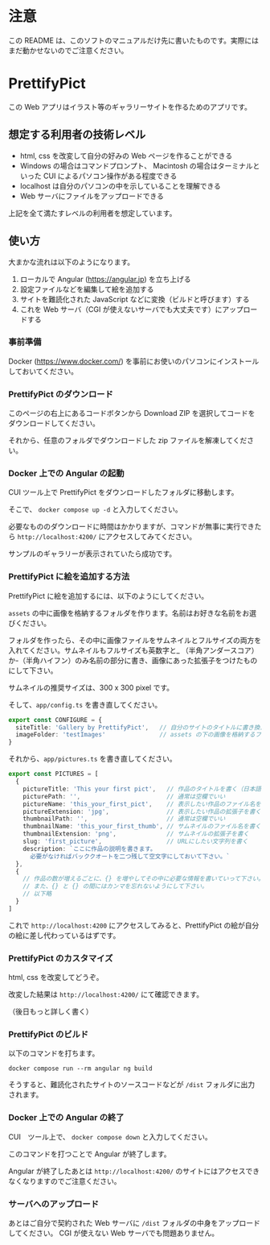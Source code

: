 # 注意

この README は、このソフトのマニュアルだけ先に書いたものです。実際にはまだ動かせないのでご注意ください。

# PrettifyPict

この Web アプリはイラスト等のギャラリーサイトを作るためのアプリです。

## 想定する利用者の技術レベル

- html, css を改変して自分の好みの Web ページを作ることができる
- Windows の場合はコマンドプロンプト、 Macintosh の場合はターミナルといった CUI によるパソコン操作がある程度できる
- localhost は自分のパソコンの中を示していることを理解できる
- Web サーバにファイルをアップロードできる

上記を全て満たすレベルの利用者を想定しています。

## 使い方

大まかな流れは以下のようになります。

1. ローカルで Angular (https://angular.jp) を立ち上げる
2. 設定ファイルなどを編集して絵を追加する
3. サイトを難読化された JavaScript などに変換（ビルドと呼びます）する
4. これを Web サーバ（CGI が使えないサーバでも大丈夫です）にアップロードする

### 事前準備

Docker (https://www.docker.com/) を事前にお使いのパソコンにインストールしておいてください。

### PrettifyPict のダウンロード

このページの右上にあるコードボタンから Download ZIP を選択してコードをダウンロードしてください。

それから、任意のフォルダでダウンロードした zip ファイルを解凍してください。

### Docker 上での Angular の起動

CUI ツール上で PrettifyPict をダウンロードしたフォルダに移動します。

そこで、 `docker compose up -d` と入力してください。

必要なもののダウンロードに時間はかかりますが、コマンドが無事に実行できたら `http://localhost:4200/` にアクセスしてみてください。

サンプルのギャラリーが表示されていたら成功です。

### PrettifyPict に絵を追加する方法

PrettifyPict に絵を追加するには、以下のようにしてください。

`assets` の中に画像を格納するフォルダを作ります。名前はお好きな名前をお選びください。

フォルダを作ったら、その中に画像ファイルをサムネイルとフルサイズの両方を入れてください。サムネイルもフルサイズも英数字と_ （半角アンダースコア）か-（半角ハイフン）のみ名前の部分に書き、画像にあった拡張子をつけたものにして下さい。

サムネイルの推奨サイズは、300 x 300 pixel です。

そして、`app/config.ts` を書き直してください。

```ts
export const CONFIGURE = {
  siteTitle: 'Gallery by PrettifyPict',   // 自分のサイトのタイトルに書き換える
  imageFolder: 'testImages'               // assets の下の画像を格納するフォルダの名前にする
}
```

それから、`app/pictures.ts` を書き直してください。

```ts
export const PICTURES = [
  {
    pictureTitle: 'This your first pict',   // 作品のタイトルを書く（日本語可）
    picturePath: '',                        // 通常は空欄でいい
    pictureName: 'this_your_first_pict',    // 表示したい作品のファイル名を書く
    pictureExtension: 'jpg',                // 表示したい作品の拡張子を書く
    thumbnailPath: '',                      // 通常は空欄でいい
    thumbnailName: 'this_your_first_thumb', // サムネイルのファイル名を書く
    thumbnailExtension: 'png',              // サムネイルの拡張子を書く
    slug: 'first_picture',                  // URLにしたい文字列を書く
    description: `ここに作品の説明を書きます。
      必要がなければバッククオートを二つ残して空文字にしておいて下さい。`
  },
  {
    // 作品の数が増えるごとに、{} を増やしてその中に必要な情報を書いていって下さい。
    // また、{} と {} の間にはカンマを忘れないようにして下さい。
    // 以下略
  }
]
```

これで `http://localhost:4200` にアクセスしてみると、PrettifyPict の絵が自分の絵に差し代わっているはずです。

### PrettifyPict のカスタマイズ

html, css を改変してどうぞ。

改変した結果は `http://localhost:4200/` にて確認できます。

（後日もっと詳しく書く）

### PrettifyPict のビルド

以下のコマンドを打ちます。

`docker compose run --rm angular ng build`

そうすると、難読化されたサイトのソースコードなどが `/dist` フォルダに出力されます。

### Docker 上での Angular の終了

CUI　ツール上で、 `docker compose down` と入力してください。

このコマンドを打つことで Angular が終了します。

Angular が終了したあとは `http://localhost:4200/` のサイトにはアクセスできなくなりますのでご注意ください。

### サーバへのアップロード

あとはご自分で契約された Web サーバに `/dist` フォルダの中身をアップロードしてください。
CGI が使えない Web サーバでも問題ありません。
